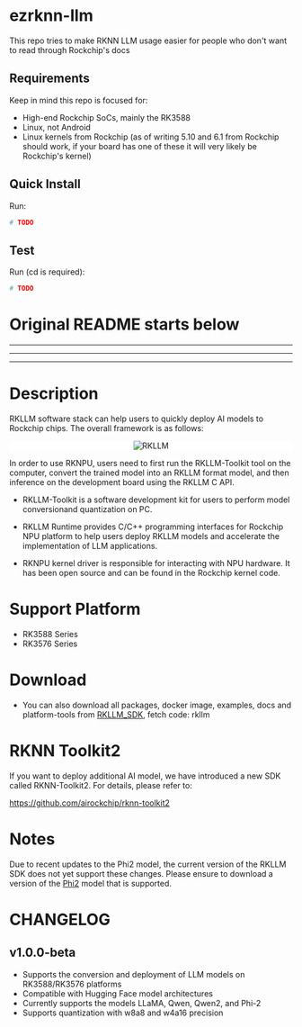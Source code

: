 # ezrknn-llm
This repo tries to make RKNN LLM usage easier for people who don't want to read through Rockchip's docs

## Requirements
Keep in mind this repo is focused for:
- High-end Rockchip SoCs, mainly the RK3588
- Linux, not Android
- Linux kernels from Rockchip (as of writing 5.10 and 6.1 from Rockchip should work, if your board has one of these it will very likely be Rockchip's kernel)

## Quick Install
Run:

```bash
# TODO
```

## Test
Run (cd is required):

```bash
# TODO
```

# Original README starts below

<hr>
<hr>
<hr>

# Description
  RKLLM software stack can help users to quickly deploy AI models to Rockchip chips. The overall framework is as follows:
    <center class="half">
        <div style="background-color:#ffffff;">
        <img src="res/framework.jpg" title="RKLLM"/>
    </center>

  In order to use RKNPU, users need to first run the RKLLM-Toolkit tool on the computer, convert the trained model into an RKLLM format model, and then inference on the development board using the RKLLM C API.

- RKLLM-Toolkit is a software development kit for users to perform model conversionand quantization on PC.

- RKLLM Runtime provides C/C++ programming interfaces for Rockchip NPU platform to help users deploy RKLLM models and accelerate the implementation of LLM applications.

- RKNPU kernel driver is responsible for interacting with NPU hardware. It has been open source and can be found in the Rockchip kernel code.

# Support Platform
  - RK3588 Series
  - RK3576 Series

# Download
- You can also download all packages, docker image, examples, docs and platform-tools from [RKLLM_SDK](https://console.zbox.filez.com/l/RJJDmB), fetch code: rkllm

# RKNN Toolkit2
If you want to deploy additional AI model, we have introduced a new SDK called RKNN-Toolkit2. For details, please refer to:

https://github.com/airockchip/rknn-toolkit2

# Notes

Due to recent updates to the Phi2 model, the current version of the RKLLM SDK does not yet support these changes. 
Please ensure to download a version of the [Phi2](https://hf-mirror.com/microsoft/phi-2/tree/834565c23f9b28b96ccbeabe614dd906b6db551a) model that is supported. 

# CHANGELOG

## v1.0.0-beta
 - Supports the conversion and deployment of LLM models on RK3588/RK3576 platforms
 - Compatible with Hugging Face model architectures
 - Currently supports the models LLaMA, Qwen, Qwen2, and Phi-2
 - Supports quantization with w8a8 and w4a16 precision
